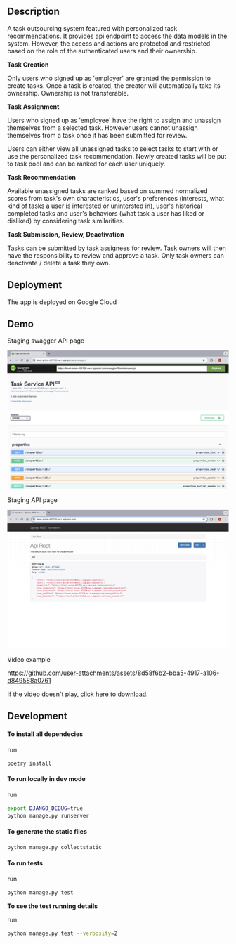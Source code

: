 ## Description
A task outsourcing system featured with personalized task recommendations. It provides api endpoint to access the data models in the system. However, the access and actions are protected and restricted based on the role of the authenticated users and their ownership. 

**Task Creation**

Only users who signed up as 'employer' are granted the permission to create tasks. Once a task is created, the creator will automatically take its ownership. Ownership is not transferable. 

**Task Assignment**

Users who signed up as 'employee' have the right to assign and unassign themselves from a selected task. However users cannot unassign themselves from a task once it has been submitted for review.

Users can either view all unassigned tasks to select tasks to start with or use the personalized task recommendation. Newly created tasks will be put to task pool and can be ranked for each user uniquely. 

**Task Recommendation**

Available unassigned tasks are ranked based on summed normalized scores from task's own characteristics, user's preferences (interests, what kind of tasks a user is interested or unintersted in), user's historical completed tasks and user's behaviors (what task a user has liked or disliked) by considering task similarities.

**Task Submission, Review, Deactivation**

Tasks can be submitted by task assignees for review. Task owners will then have the responsibility to review and approve a task. Only task owners can deactivate / delete a task they own.


## Deployment
The app is deployed on Google Cloud 

##  Demo

Staging swagger API page

![Example Image](./media/task_service_api.png)

Staging API page 

![Example Image](./media/api_staging.png)

Video example


https://github.com/user-attachments/assets/8d58f6b2-bba5-4917-a106-d849588a0761


If the video doesn't play, [click here to download](https://github.com/carrottoo/task_service/blob/main/media/demo_of_api.mp4).


## Development

#### To install all dependecies
run
```
poetry install
```

#### To run locally in dev mode
run
```bash
export DJANGO_DEBUG=true
python manage.py runserver
```

#### To generate the static files
```bash
python manage.py collectstatic
```

#### To run tests
run
```bash
python manage.py test
```
**To see the test running details**

run
```bash
python manage.py test --verbosity=2
```
